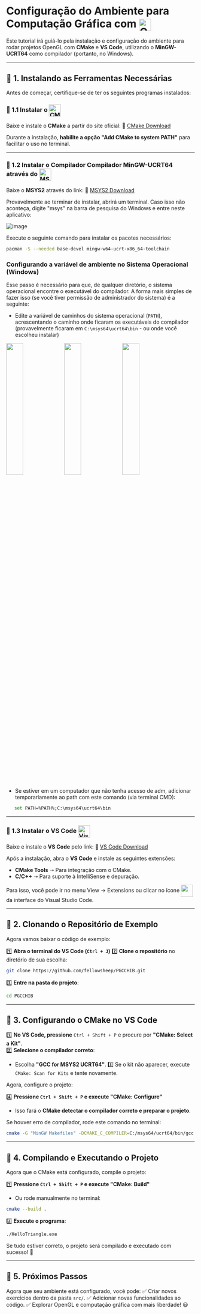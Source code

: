 # Configuração do Ambiente para Computação Gráfica com <img src="https://github.com/user-attachments/assets/db96047c-5e1a-4656-a3af-ee3432f9f35a" alt="OpenGL Logo" height="32" style="vertical-align: middle;" />

Este tutorial irá guiá-lo pela instalação e configuração do ambiente para rodar projetos OpenGL com **CMake** e **VS Code**, utilizando o **MinGW-UCRT64** como compilador (portanto, no Windows).

---

## 📌 1. Instalando as Ferramentas Necessárias

Antes de começar, certifique-se de ter os seguintes programas instalados:

### 🔹 1.1 Instalar o <img src="https://github.com/user-attachments/assets/5e9c8078-53b0-4497-bbf2-1f379293aa60" alt="CMake Logo" height="32" style="vertical-align: middle;" />

Baixe e instale o **CMake** a partir do site oficial:
🔗 [CMake Download](https://cmake.org/download/)

Durante a instalação, **habilite a opção "Add CMake to system PATH"** para facilitar o uso no terminal.

---

### 🔹 1.2 Instalar o Compilador Compilador MinGW-UCRT64 através do <img src="https://github.com/user-attachments/assets/a473c44b-1fe1-4399-911a-d921225f53a6" alt="MSYS2 Logo" width="32" style="vertical-align: middle;" />


Baixe o **MSYS2** através do link:
🔗 [MSYS2 Download](https://www.msys2.org/)

Provavelmente ao terminar de instalar, abrirá um terminal. Caso isso não aconteça, digite "msys" na barra de pesquisa do Windows e entre neste aplicativo:

![image](https://github.com/user-attachments/assets/8d5603b3-6338-4235-9775-6aeaa900da7d)


Execute o seguinte comando para instalar os pacotes necessários:

```sh
pacman -S --needed base-devel mingw-w64-ucrt-x86_64-toolchain
```

### Configurando a variável de ambiente no Sistema Operacional (Windows)

Esse passo é necessário para que, de qualquer diretório, o sistema operacional encontre o executável do compilador. A forma mais simples de fazer isso (se você tiver permissão de administrador do sistema) é a seguinte:
 - Edite a variável de caminhos do sistema operacional (`PATH`), acrescentando o caminho onde ficaram os executáveis do compilador (provavelmente ficaram em `C:\msys64\ucrt64\bin` - ou onde você escolheu instalar)

<img src="https://github.com/user-attachments/assets/645846a5-38e2-4a26-a307-a961afb80116" alt="" style="width:30%; height:auto;" align="middle"/>
<img src="https://github.com/user-attachments/assets/89bc66d1-c269-45ac-9f5f-e528325a9e95" alt="" style="width:30%; height:auto;" align="middle"/>
<img src="https://github.com/user-attachments/assets/25c305fa-239c-4119-afd3-20d8dbf318e6" alt="" style="width:30%; height:auto;" align="middle"/>

 - Se estiver em um computador que não tenha acesso de adm, adicionar temporariamente ao path com este comando (via terminal CMD): 
```sh
   set PATH=%PATH%;C:\msys64\ucrt64\bin
```
---

### 🔹 1.3 Instalar o VS Code <img src="https://github.com/user-attachments/assets/0b0e314b-8910-4311-b862-8f4c2e012d33" alt="Visual Studio Code Logo" width="32" style="vertical-align: middle;" />

Baixe e instale o **VS Code** pelo link:
🔗 [VS Code Download](https://code.visualstudio.com/)

Após a instalação, abra o **VS Code** e instale as seguintes extensões:

- **CMake Tools** ➝ Para integração com o CMake.
- **C/C++** ➝ Para suporte à IntelliSense e depuração.
  
Para isso, você pode ir no menu View -> Extensions ou clicar no ícone <img src="https://github.com/user-attachments/assets/ce6873db-1dbb-4a74-887f-4ea90f90dfc4" alt="" width="32" style="vertical-align: middle;" /> da interface do Visual Studio Code.

---

## 📌 2. Clonando o Repositório de Exemplo

Agora vamos baixar o código de exemplo:

1️⃣ **Abra o terminal do VS Code (`Ctrl + J`)**
2️⃣ **Clone o repositório** no diretório de sua escolha:

```sh
git clone https://github.com/fellowsheep/PGCCHIB.git
```

3️⃣ **Entre na pasta do projeto**:

```sh
cd PGCCHIB
```

---

## 📌 3. Configurando o CMake no VS Code

1️⃣ **No VS Code, pressione** `Ctrl + Shift + P` e procure por **"CMake: Select a Kit"**.  
2️⃣ **Selecione o compilador correto**:
   - Escolha **"GCC for MSYS2 UCRT64"**.
3️⃣ Se o kit não aparecer, execute `CMake: Scan for Kits` e tente novamente.

Agora, configure o projeto:

4️⃣ **Pressione `Ctrl + Shift + P` e execute "CMake: Configure"**
   - Isso fará o **CMake detectar o compilador correto e preparar o projeto**.

Se houver erro de compilador, rode este comando no terminal:

```sh
cmake -G "MinGW Makefiles" -DCMAKE_C_COMPILER=C:/msys64/ucrt64/bin/gcc.exe -DCMAKE_CXX_COMPILER=C:/msys64/ucrt64/bin/g++.exe
```

---

## 📌 4. Compilando e Executando o Projeto

Agora que o CMake está configurado, compile o projeto:

1️⃣ **Pressione `Ctrl + Shift + P` e execute "CMake: Build"**
   - Ou rode manualmente no terminal:

   ```sh
   cmake --build .
   ```

2️⃣ **Execute o programa**:
   ```sh
   ./HelloTriangle.exe
   ```

Se tudo estiver correto, o projeto será compilado e executado com sucesso! 🚀

---

## 📌 5. Próximos Passos

Agora que seu ambiente está configurado, você pode:
✅ Criar novos exercícios dentro da pasta `src/`.
✅ Adicionar novas funcionalidades ao código.
✅ Explorar OpenGL e computação gráfica com mais liberdade! 😃


